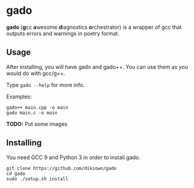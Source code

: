 # gado

**gado** (**g**cc **a**wesome **d**iagnostics **o**rchestrator) is a wrapper of gcc that outputs errors and warnings in poetry format.

## Usage

After installing, you will have gado and gado++. You can use them as you would do with gcc/g++.

Type `gado --help` for more info.

Examples:
```
gado++ main.cpp -o main
gado main.c -o main
```

**TODO:** Put some images

## Installing

You need GCC 9 and Python 3 in order to install gado.

```
git clone https://github.com/diksown/gado
cd gado
sudo ./setup.sh install
```
